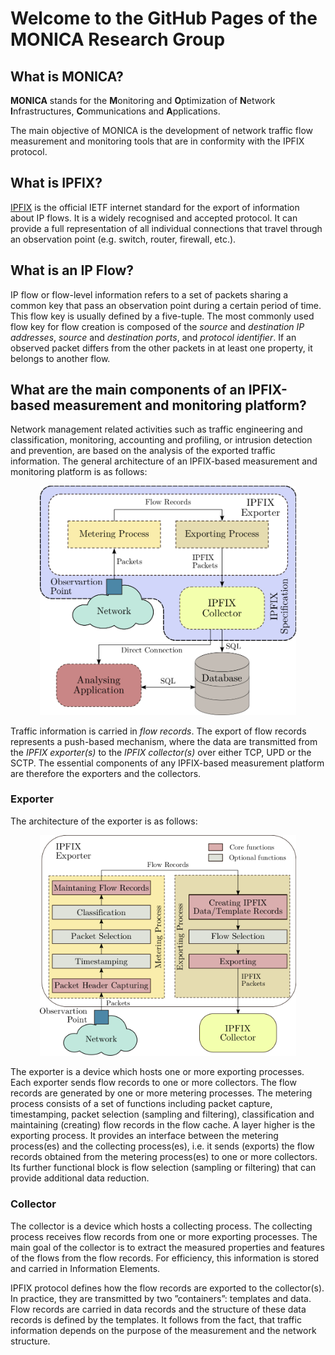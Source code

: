 # Welcome to the GitHub Pages of the MONICA Research Group

## What is MONICA?

**MONICA** stands for the **M**onitoring and **O**ptimization of **N**etwork **I**nfrastructures, **C**ommunications and **A**pplications.

The main objective of MONICA is the development of network traffic flow measurement and monitoring tools that are in conformity with the IPFIX protocol.

## What is IPFIX?

[IPFIX](https://datatracker.ietf.org/wg/ipfix/about/) is the official IETF internet standard for the export of information about IP flows. It is a widely recognised and accepted protocol. It can provide a full representation of all individual connections that travel through an observation point (e.g. switch, router, firewall, etc.).

## What is an IP Flow?

IP flow or flow-level information refers to a set of packets sharing a common key that pass an observation point during a certain period of time. This flow key is usually defined by a five-tuple. The most commonly used flow key for flow creation is composed of the *source* and *destination IP addresses*, *source* and *destination ports*, and *protocol identifier*. If an observed packet differs from the other packets in at least one property, it belongs to another flow.

## What are the main components of an IPFIX-based measurement and monitoring platform?

Network management related activities such as traffic engineering and classification, monitoring, accounting and profiling, or intrusion detection and prevention, are based on the analysis of the exported traffic information. The general architecture of an IPFIX-based measurement and monitoring platform is as follows:

<p align="center">
  <img src="/fig/general-arch.png" width="410" title="General architecture">
</p>

Traffic information is carried in *flow records*. The export of flow records represents a push-based mechanism, where the data are transmitted from the *IPFIX exporter(s)* to the *IPFIX collector(s)* over either TCP, UPD or the SCTP. The essential components of any IPFIX-based measurement platform are therefore the exporters and the collectors.

### Exporter

The architecture of the exporter is as follows:

<p align="center">
  <img src="/fig/exporter.png" width="410" title="Architecture of the exporter">
</p>

The exporter is a device which hosts one or more exporting processes. Each exporter sends flow records to one or more collectors.
The flow records are generated by one or more metering processes. The metering process consists of a set of functions including packet capture, timestamping, packet selection (sampling and filtering), classification and maintaining (creating) flow records in the flow cache. A layer higher is the exporting process. It provides an interface between the metering process(es) and the collecting process(es), i.e. it sends (exports) the flow records obtained from the metering process(es) to one or more collectors. Its further functional block is flow selection (sampling or filtering) that can provide additional data reduction.

### Collector

The collector is a device which hosts a collecting process. The collecting process receives flow records from one or more exporting processes. The main goal of the collector is to extract the measured properties and features of the flows from the flow records. For efficiency, this information is stored and carried in Information Elements.

IPFIX protocol defines how the flow records are exported to the collector(s). In practice, they are transmitted by two ”containers”: templates and data. Flow records are carried in data records and the structure of these data records is defined by the templates. It follows from the fact, that traffic information depends on the purpose of the measurement and the network structure.

